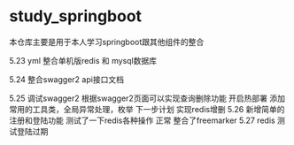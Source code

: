 # study_springboot

本仓库主要是用于本人学习springboot跟其他组件的整合

5.23  yml 整合单机版redis 和 mysql数据库

5.24   整合swagger2 api接口文档

5.25   调试swagger2 根据swagger2页面可以实现查询删除功能 开启热部署 
        添加常用的工具类，全局异常处理，枚举
        下一步计划 实现redis增删
5.26  新增简单的注册和登陆功能
      测试了一下redis各种操作 正常
      整合了freemarker
5.27  redis 测试登陆过期